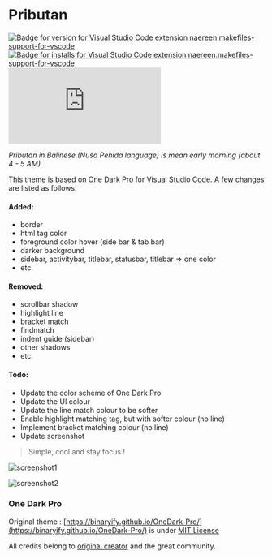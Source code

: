 # Pributan

[![Badge for version for Visual Studio Code extension naereen.makefiles-support-for-vscode](https://vsmarketplacebadge.apphb.com/version/sensnerd.pributan.svg)](https://marketplace.visualstudio.com/items?itemName=sensnerd.pributan)
[![Badge for installs for Visual Studio Code extension naereen.makefiles-support-for-vscode](https://vsmarketplacebadge.apphb.com/installs/sensnerd.pributan.svg)](https://marketplace.visualstudio.com/items?itemName=sensnerd.pributan)
[![GitHub license](https://badgen.net/github/license/Naereen/Strapdown.js)](https://github.com/sensnserd/pributan/blob/master/LICENSE)

<i>Pributan in Balinese (Nusa Penida language) is mean early morning (about 4 - 5 AM). </i>

This theme is based on One Dark Pro for Visual Studio Code. A few changes are listed as follows:

#### Added:

-   border
-   html tag color
-   foreground color hover (side bar & tab bar)
-   darker background
-   sidebar, activitybar, titlebar, statusbar, titlebar => one color
-   etc.

#### Removed:

-   scrollbar shadow
-   highlight line
-   bracket match
-   findmatch
-   indent guide (sidebar)
-   other shadows
-   etc.

#### Todo:
-   Update the color scheme of One Dark Pro
-   Update the UI colour
-   Update the line match colour to be softer
-   Enable highlight matching tag, but with softer colour (no line)
-   Implement bracket matching colour (no line)
-   Update screenshot

> Simple, cool and stay focus !

![screenshot1](https://raw.githubusercontent.com/sensnerd/Pributan/master/image/screenshot-min.png)

![screenshot2](https://raw.githubusercontent.com/sensnerd/Pributan/master/image/screenshot.png)

### One Dark Pro

Original theme : [https://binaryify.github.io/OneDark-Pro/](https://binaryify.github.io/OneDark-Pro/) is under [MIT License](https://github.com/Binaryify/OneDark-Pro/blob/master/LICENSE.txt)

All credits belong to [original creator](https://github.com/Binaryify) and the great community.
